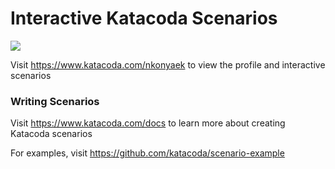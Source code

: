 # Interactive Katacoda Scenarios

[![](http://shields.katacoda.com/katacoda/nkonyaek/count.svg)](https://www.katacoda.com/nkonyaek "Get your profile on Katacoda.com")

Visit https://www.katacoda.com/nkonyaek to view the profile and interactive scenarios

### Writing Scenarios
Visit https://www.katacoda.com/docs to learn more about creating Katacoda scenarios

For examples, visit https://github.com/katacoda/scenario-example
